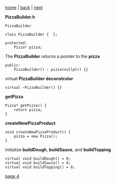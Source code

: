 [home](./page01.md) | [back](./page02.md) | [next](./page04.md)

**PizzaBuilder.h**
```
PizzaBuilder
```

```
class PizzaBuilder {  };
```

```
protected:
    Pizza* pizza;
```
The **PizzaBuilder** returns a pointer to the **pizza**
```
public:
    PizzaBuilder() : pizza(nullptr) {}
```
virtual **PizzaBuilder deconstrutor**
```
virtual ~PizzaBuilder() {}
```
**getPizza**
```
Pizza* getPizza() {
    return pizza;
}
```
**createNewPizzaProduct**
```
void createNewPizzaProduct() {
    pizza = new Pizza();
}
```
initialize **buildDough**, **buildSauce**, and **buildTopping**
```
virtual void buildDough() = 0;
virtual void buildSauce() = 0;
virtual void buildTopping() = 0;
```





[page 4](./page04.md)
